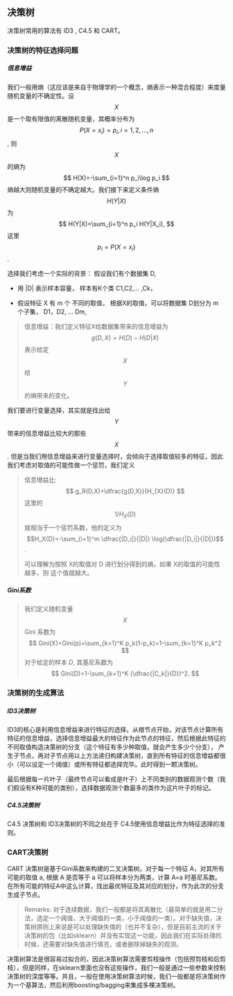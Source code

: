## 决策树

决策树常用的算法有 ID3 , C4.5 和 CART。

### 决策树的特征选择问题

##### 信息增益

我们一般用熵（这应该是来自于物理学的一个概念，熵表示一种混合程度）来度量随机变量的不确定性。设$$X$$ 是一个取有限值的离散随机变量，其概率分布为 $$P(X=x_i)=p_i, i=1,2,\ldots,n$$, 则$$X$$的熵为
$$
H(X)=-\sum_{i=1}^n p_i\log p_i
$$
熵越大则随机变量的不确定越大。我们接下来定义条件熵 $$H(Y|X)$$ 为
$$
H(Y|X)=\sum_{i=1}^n p_i H(Y|X_i),
$$
这里 $$p_i=P(X=x_i)$$.



选择我们考虑一个实际的背景： 假设我们有个数据集 D, 

*  用 |D| 表示样本容量， 样本有K个类 C1,C2,... ,Ck，

*  假设特征 X 有 m 个 不同的取值， 根据X的取值，可以将数据集 D划分为 m 个子集， D1，D2, ... Dm, 

  

> 信息增益：我们定义特征X给数据集带来的信息增益为
> $$
> g(D,X)=H(D)-H(D|X)
> $$
> 表示给定$$X$$给$$Y$$的熵带来的变化。

我们要进行变量选择，其实就是找出给$$Y$$带来的信息增益比较大的那些 $$X$$. 但是当我们用信息增益来进行变量选择时，会倾向于选择取值较多的特征，因此我们考虑对取值的可能性做一个惩罚，我们定义

> 信息增益比:
> $$
> g_R(D,X)=\dfrac{g(D,X)}{H_{X}(D)}
> $$
> 这里的 $$1/H_X(D)$$就相当于一个惩罚系数，他的定义为 $$H_X(D)=-\sum_{i=1}^m \dfrac{|D_i|}{|D|} \log(\dfrac{|D_i|}{|D|})$$.
>
> 可以理解为按照 X的取值对 D 进行划分得到的熵，如果 X的取值的可能性越多，则 这个值就越大。

##### Gini系数

> 我们定义随机变量$$X$$ Gini 系数为
> $$
> Gini(X)=Gini(p)=\sum_{k=1}^K p_k(1-p_k)=1-\sum_{k=1}^K p_k^2
> $$
> 对于给定的样本 $D$, 其基尼系数为
> $$
> Gini(D)=1-\sum_{k=1}^K (\dfrac{|C_k|}{D})^2.
> $$



### 决策树的生成算法

##### ID3决策树

ID3的核心是利用信息增益来进行特征的选择。从根节点开始，对该节点计算所有特征的信息增益，选择信息增益最大的特征作为此节点的特征，然后根据此特征的不同取值构造决策树的分支（这个特征有多少种取值，就会产生多少个分支）， 产生子节点，再对子节点用以上方法递归构建决策树，直到所有特征的信息增益都很小（可以设定一个阈值）或所有特征都选择完毕。此时得到一颗决策树。

最后根据每一片叶子（最终节点可以看成是叶子）上不同类别的数据观测个数（我们假设有K种可能的类别），选择数据观测个数最多的类作为这片叶子的标记。



##### C4.5决策树

C4.5 决策树和 ID3决策树的不同之处在于 C4.5使用信息增益比作为特征选择的准则。



### CART决策树

CART 决策树是基于Gini系数来构建的二叉决策树。对于每一个特征 A，对其所有可能的取值 a, 根据 A 是否等于 a 可以将样本分为两类，计算 A=a 时基尼系数。在所有可能的特征A中这么计算，找出最优特征及其对应的划分，作为此次的分支生成子节点。



> Remarks: 对于连续数据，我们一般都是将其离散化（最简单的就是用二分法，选定一个阈值，大于阈值的一类，小于阈值的一类）。对于缺失值，决策树原则上来说是可以处理缺失值的（也并不复杂），但是目前主流的关于决策树的包（比如sklearn）并没有实现这一功能，因此我们在实际处理的时候，还需要对缺失值进行填充，或者删除掉缺失的观测。



决策树算法是很容易过拟合的，因此决策树算法需要剪枝操作（包括预剪枝和后剪枝），但是同样，在sklearn里面也没有这些操作，我们一般是通过一些参数来控制决策树的深度等等。并且，一般在使用决策树算法时候，我们一般都是将决策树作为一个基算法，然后利用boosting/bagging来集成多棵决策树。



